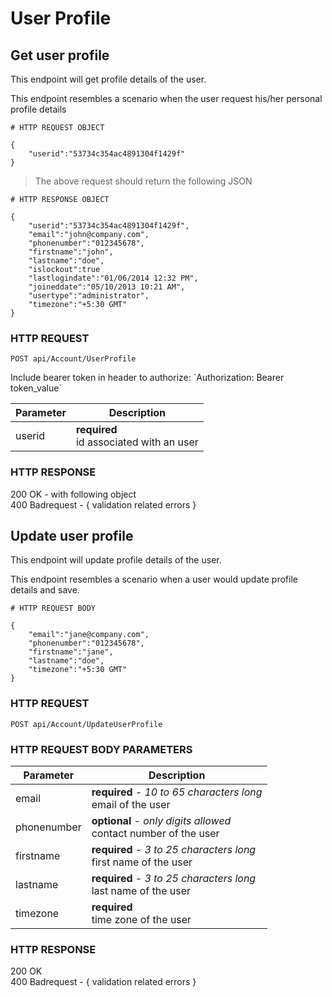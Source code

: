 # User Profile

## Get user profile

This endpoint will get profile details of the user.

This endpoint resembles a scenario when the user request his/her personal profile details

```shell
# HTTP REQUEST OBJECT

{
	"userid":"53734c354ac4891304f1429f"
}
```

> The above request should return the following JSON

```shell
# HTTP RESPONSE OBJECT

{
	"userid":"53734c354ac4891304f1429f", 
	"email":"john@company.com", 
	"phonenumber":"012345678", 
	"firstname":"john", 
	"lastname":"doe", 
	"islockout":true 
	"lastlogindate":"01/06/2014 12:32 PM", 
	"joineddate":"05/10/2013 10:21 AM", 
	"usertype":"administrator", 
	"timezone":"+5:30 GMT" 
}
```

### HTTP REQUEST

`POST api/Account/UserProfile`

<aside class="notice">
Include bearer token in header to authorize: `Authorization: Bearer token_value`
</aside>

Parameter | Description 
-------------- | -------------- 
userid | **required** <br> id associated with an user

### HTTP RESPONSE

<aside class="success">
200 OK - with following object
</aside>

<aside class="warning">
400 Badrequest - { validation related errors }
</aside>

## Update user profile

This endpoint will update profile details of the user.

This endpoint resembles a scenario when a user would update profile details and save.

```shell
# HTTP REQUEST BODY

{
	"email":"jane@company.com", 
	"phonenumber":"012345678", 
	"firstname":"jane", 
	"lastname":"doe",
	"timezone":"+5:30 GMT" 
}
```

### HTTP REQUEST

`POST api/Account/UpdateUserProfile`

### HTTP REQUEST BODY PARAMETERS

Parameter | Description 
-------------- | -------------- 
email | **required** <i>- 10 to 65 characters long</i> <br> email of the user
phonenumber | **optional** <i>- only digits allowed</i> <br> contact number of the user
firstname | **required** <i>- 3 to 25 characters long</i> <br> first name of the user
lastname  | **required** <i>- 3 to 25 characters long</i> <br> last name of the user
timezone | **required** <br> time zone of the user

### HTTP RESPONSE

<aside class="success">
200 OK
</aside>

<aside class="warning">
400 Badrequest - { validation related errors }
</aside>